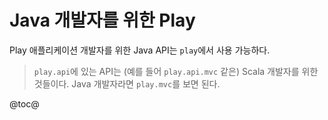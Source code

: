 <!--- Copyright (C) 2009-2015 Typesafe Inc. <http://www.typesafe.com> -->
# Java 개발자를 위한 Play

Play 애플리케이션 개발자를 위한 Java API는 `play`에서 사용 가능하다.

> `play.api`에 있는 API는 (예를 들어 `play.api.mvc` 같은) Scala 개발자를 위한 것들이다. Java 개발자라면 `play.mvc`를 보면 된다.

@toc@
